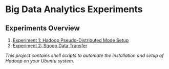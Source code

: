 # Big Data Analytics Experiments

## Experiments Overview
1. [Experiment 1: Hadoop Pseudo-Distributed Mode Setup](/docs/hadoop-setup-readme.md)
2. [Experiment 2: Sqoop Data Transfer](/docs/sqoop-readme.md)

*This project contains shell scripts to automate the installation and setup of Hadoop on your Ubuntu system.*